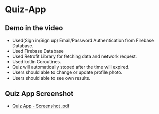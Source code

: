 # Quiz-App

## Demo in the video

 - Used(Sign in/Sign up) Email/Password Authentication from Firebase Database.
 - Used Firebase Database
 - Used Retrofit Library for fetching data and network request.
 - Used kotlin Coroutines.
 - Quiz will automatically stoped after the time will expired.
 - Users should able to change or update profile photo.
 - Users should able to see own results.

## Quiz App Screenshot
 - [Quiz App - Screenshot .pdf](https://github.com/vaibhavkr002/Quiz-App/files/9488321/Quiz.App.-.Screenshot.pdf)
